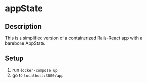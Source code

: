 # appState
## Description
This is a simplified version of a containerized Rails-React app with a barebone AppState.

## Setup
1. run `docker-compose up`
2. go to `localhost:3000/app`
